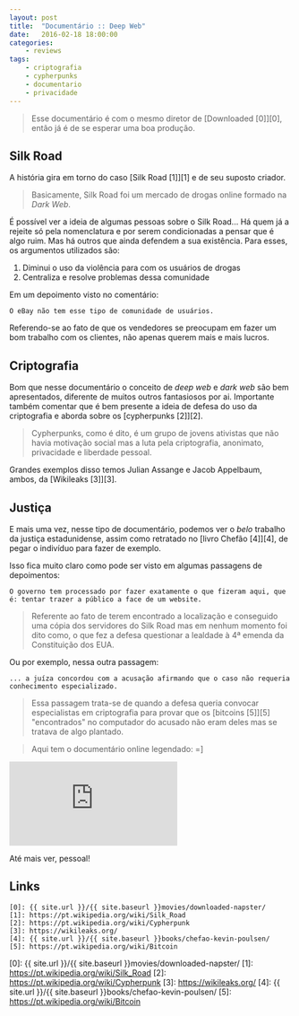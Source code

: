 ```yaml
---
layout: post
title:	"Documentário :: Deep Web"
date:	2016-02-18 18:00:00
categories:
    - reviews
tags:
    - criptografia
    - cypherpunks
    - documentario
    - privacidade
---
```


> Esse documentário é com o mesmo diretor de [Downloaded \[0\]][0], então já é de se esperar uma boa produção.

## Silk Road

A história gira em torno do caso [Silk Road \[1\]][1] e de seu suposto criador.

> Basicamente, Silk Road foi um mercado de drogas online formado na *Dark Web*.

É possível ver a ideia de algumas pessoas sobre o Silk Road... Há quem já a rejeite só pela nomenclatura e por serem condicionadas a pensar que é algo ruim. Mas há outros que ainda defendem a sua existência. Para esses, os argumentos utilizados são:

1. Diminui o uso da violência para com os usuários de drogas
2. Centraliza e resolve problemas dessa comunidade

Em um depoimento visto no comentário:

~~~
O eBay não tem esse tipo de comunidade de usuários.
~~~

Referendo-se ao fato de que os vendedores se preocupam em fazer um bom trabalho com os clientes, não apenas querem mais e mais lucros.

## Criptografia

Bom que nesse documentário o conceito de *deep web* e *dark web* são bem apresentados, diferente de muitos outros fantasiosos por ai. Importante também comentar que é bem presente a ideia de defesa do uso da criptografia e aborda sobre os [cypherpunks \[2\]][2].

> Cypherpunks, como é dito, é um grupo de jovens ativistas que não havia motivação social mas a luta pela criptografia, anonimato, privacidade e liberdade pessoal.

Grandes exemplos disso temos Julian Assange e Jacob Appelbaum, ambos, da [Wikileaks \[3\]][3].

## Justiça

E mais uma vez, nesse tipo de documentário, podemos ver o *belo* trabalho da justiça estadunidense, assim como retratado no [livro Chefão \[4\]][4], de pegar o indivíduo para fazer de exemplo.

Isso fica muito claro como pode ser visto em algumas passagens de depoimentos:

~~~
O governo tem processado por fazer exatamente o que fizeram aqui, que é: tentar trazer a público a face de um website.
~~~

> Referente ao fato de terem encontrado a localização e conseguido uma cópia dos servidores do Silk Road mas em nenhum momento foi dito como, o que fez a defesa questionar a lealdade à 4ª emenda da Constituição dos EUA.

Ou por exemplo, nessa outra passagem:

~~~
... a juíza concordou com a acusação afirmando que o caso não requeria conhecimento especializado.
~~~

> Essa passagem trata-se de quando a defesa queria convocar especialistas em criptografia para provar que os [bitcoins \[5\]][5] "encontrados" no computador do acusado não eram deles mas se tratava de algo plantado.

> Aqui tem o documentário online legendado: =]

<iframe src="https://www.youtube.com/embed/Lrfy2gPVQVw" frameborder="0" allowfullscreen></iframe>

Até mais ver, pessoal!

## Links

~~~
[0]: {{ site.url }}/{{ site.baseurl }}movies/downloaded-napster/
[1]: https://pt.wikipedia.org/wiki/Silk_Road
[2]: https://pt.wikipedia.org/wiki/Cypherpunk
[3]: https://wikileaks.org/
[4]: {{ site.url }}/{{ site.baseurl }}books/chefao-kevin-poulsen/
[5]: https://pt.wikipedia.org/wiki/Bitcoin
~~~

[0]: {{ site.url }}/{{ site.baseurl }}movies/downloaded-napster/
[1]: https://pt.wikipedia.org/wiki/Silk_Road
[2]: https://pt.wikipedia.org/wiki/Cypherpunk
[3]: https://wikileaks.org/
[4]: {{ site.url }}/{{ site.baseurl }}books/chefao-kevin-poulsen/
[5]: https://pt.wikipedia.org/wiki/Bitcoin
